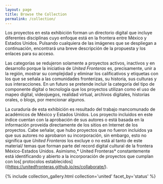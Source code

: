 ```yaml
---
layout: page
title: Browse the Collection
permalink: /collection/
---
```


Los proyectos en esta exhibición forman un directorio digital que incluye diferentes disciplinas cuyo enfoque está en la frontera entre México y Estados Unidos. Pulsando cualquiera de las imágenes que se despliegan a continuación, encontrará una breve descripción de la propuesta y los enlaces para su acceso.

Las categorías se redujeron solamente a proyectos activos,  inactivos y en desarrollo porque la iniciativa de *United Fronteras* es, precisamente, unir a la región, mostrar su complejidad y eliminar los calificativos y etiquetas con los que se señala a las comunidades fronterizas, su historia, sus culturas y sus interacciones. En un futuro se pretende incluir la categoría del tipo de componente digital o tecnología que los proyectos utilizan como el uso de mapeo digital, videojuegos, realidad virtual, archivos digitales, historias orales, o blogs, por mencionar algunos.   

La curaduría de esta exhibición es resultado del trabajo mancomunado de académicos de México y Estados Unidos. Los proyecto incluidos en este índice cuentan con la aprobación de sus autores o está basada en la información proveída directamente de los sitios en Internet de los proyectos. Cabe señalar, que hubo proyectos que no fueron incluidos ya que sus autores no aprobaron su incorporación, sin embargo, esto no significa que *United Fronteras* los excluye o no está al tanto de este material/ temas que forman parte del record digital cultural de la frontera México-Estados Unidos.  Asimismo,* United Fronteras* constantemente está identificando y abierto a  la incorporación de proyectos que cumplan con los[ protocolos establecidos]((https://unitedfronteras.github.io/es/collaborate/).

{% include collection_gallery.html collection='united' facet_by='status' %}
